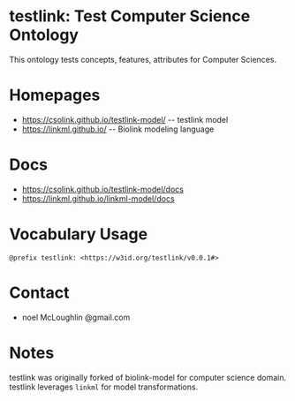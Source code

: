testlink: Test Computer Science Ontology
=======
This ontology tests concepts, features, attributes for Computer Sciences.

# Homepages
* https://csolink.github.io/testlink-model/ -- testlink model
* https://linkml.github.io/ -- Biolink modeling language

# Docs
* https://csolink.github.io/testlink-model/docs
* https://linkml.github.io/linkml-model/docs

# Vocabulary Usage
    @prefix testlink: <https://w3id.org/testlink/v0.0.1#>

# Contact
* noel McLoughlin @gmail.com

# Notes
testlink was originally forked of biolink-model for computer science domain.
testlink leverages `linkml` for model transformations.
